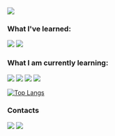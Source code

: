 
### 
<p>
    <a href='https://www.linkedin.com/in/arthur-de-dominicis-3b2a322a0/'> <img src='https://img.shields.io/badge/linkedin-blue'/></a> 
</p>

<h3>What I've learned:</h3>
<p>
    <img src='https://img.shields.io/badge/Tailwind_CSS-38B2AC?style=for-the-badge&logo=tailwind-css&logoColor=white'/>
    <img src='https://img.shields.io/badge/JavaScript-323330?style=for-the-badge&logo=javascript&logoColor=F7DF1E'/>
</p>

<h3>What I am currently learning:</h3>
<p>
    <img src='https://img.shields.io/badge/TypeScript-007ACC?style=for-the-badge&logo=typescript&logoColor=white'/>
    <img src='https://img.shields.io/badge/Angular-DD0031?style=for-the-badge&logo=angular&logoColor=white'/>
    <img src='https://img.shields.io/badge/C%23-239120?style=for-the-badge&logo=csharp&logoColor=white'/>
    <img src='https://img.shields.io/badge/.NET-512BD4?style=for-the-badge&logo=dotnet&logoColor=white'/>

</p>

[![Top Langs](https://github-readme-stats.vercel.app/api/top-langs/?username=Achap05)](https://github.com/anuraghazra/github-readme-stats)




<h3>Contacts</h3>
    <a href='https://www.linkedin.com/in/arthur-de-dominicis-3b2a322a0/'><img src='https://img.shields.io/badge/LinkedIn-0077B5?style=for-the-badge&logo=linkedin&logoColor=white'/></a> 
    <a href='mailto:chapon.art@gmail.com'><img src='https://img.shields.io/badge/Gmail-D14836?style=for-the-badge&logo=gmail&logoColor=white'/></a>
    
